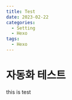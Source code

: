 ```yaml
---
title: Test
date: 2023-02-22
categories:
  - Setting 
  - Hexo
tags: 
  - Hexo
---
```



# 자동화 테스트

this is test